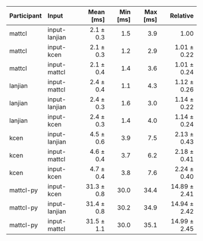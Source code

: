 | Participant | Input | Mean [ms] | Min [ms] | Max [ms] | Relative |
|:---|:---|---:|---:|---:|---:|
| mattcl | input-lanjian | 2.1 ± 0.3 | 1.5 | 3.9 | 1.00 |
| mattcl | input-kcen | 2.1 ± 0.3 | 1.2 | 2.9 | 1.01 ± 0.22 |
| mattcl | input-mattcl | 2.1 ± 0.4 | 1.4 | 3.6 | 1.01 ± 0.24 |
| lanjian | input-mattcl | 2.4 ± 0.4 | 1.1 | 4.3 | 1.12 ± 0.26 |
| lanjian | input-lanjian | 2.4 ± 0.3 | 1.6 | 3.0 | 1.14 ± 0.22 |
| lanjian | input-kcen | 2.4 ± 0.3 | 1.4 | 4.0 | 1.14 ± 0.24 |
| kcen | input-lanjian | 4.5 ± 0.6 | 3.9 | 7.5 | 2.13 ± 0.43 |
| kcen | input-mattcl | 4.6 ± 0.4 | 3.7 | 6.2 | 2.18 ± 0.41 |
| kcen | input-kcen | 4.7 ± 0.4 | 3.8 | 7.6 | 2.24 ± 0.40 |
| mattcl-py | input-kcen | 31.3 ± 0.8 | 30.0 | 34.4 | 14.89 ± 2.41 |
| mattcl-py | input-lanjian | 31.4 ± 0.8 | 30.2 | 34.9 | 14.94 ± 2.42 |
| mattcl-py | input-mattcl | 31.5 ± 1.1 | 30.0 | 35.1 | 14.99 ± 2.45 |
